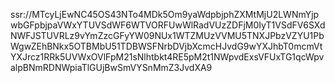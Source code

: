 
ssr://MTcyLjEwNC45OS43NTo4MDk5Om9yaWdpbjphZXMtMjU2LWNmYjpwbGFpbjpaVWxYTUVSdWF6WTVORFUwWlRadVUzZDFjM0IyT1VSdFV6SXdNWFJSTUVRLz9vYmZzcGFyYW09NUx1WTZMUzVVMU5TNXJPbzVZYU1PbWgwZEhBNkx5OTBMbU51TDBWSFNrbDVjbXcmcHJvdG9wYXJhbT0mcmVtYXJrcz1RRk5UVWxOVlFpM21sNlhtbkt4RE5pM2t1NWpvdExsVFUxTG1qcWpvalpBNmRDNWpiaTlGUjBwSmVYSnMmZ3JvdXA9
